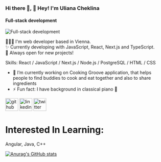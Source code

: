 ### Hi there 👋, 👋 Hey! I'm Uliana Cheklina
#### Full-stack development
![Full-stack development](https://arturssmirnovs.github.io/github-profile-readme-generator/images/banner.png)

 👩🏻‍💻 I'm web developer based in Vienna.  
✨ Currently developing with JavaScript, React, Next.js and TypeScript.   
🤩 Always open for new projects!

Skills:  React / JavaScript / Next.js / Node.js / PostgreSQL / HTML / CSS

- 🔭 I’m currently working on Cooking Groove application, that helps people to find buddies to cook and eat together and also to share ingredients 
- ⚡ Fun fact: I have background in classical piano 🎹 


[<img src='https://cdn.jsdelivr.net/npm/simple-icons@3.0.1/icons/github.svg' alt='github' height='40'>](https://github.com/lialila)  [<img src='https://cdn.jsdelivr.net/npm/simple-icons@3.0.1/icons/linkedin.svg' alt='linkedin' height='40'>](https://www.linkedin.com/in/uliana-cheklina/)  [<img src='https://cdn.jsdelivr.net/npm/simple-icons@3.0.1/icons/twitter.svg' alt='twitter' height='40'>](https://twitter.com/LiaLila0)  



<h1>Interested In Learning:</h1>
Angular, Java, C++



[![Anurag's GitHub stats](https://github-readme-stats.vercel.app/api?username=lialila)](https://github.com/anuraghazra/github-readme-stats)
